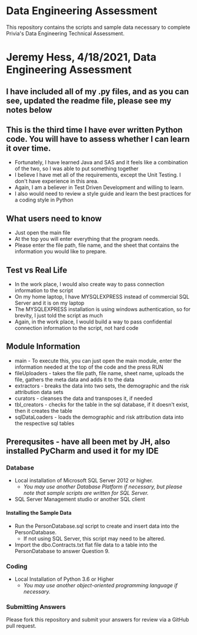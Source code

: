 # Data Engineering Assessment
This repository contains the scripts and sample data necessary to complete Privia's Data Engineering Technical Assessment.

# Jeremy Hess, 4/18/2021, Data Engineering Assessment

## I have included all of my .py files, and as you can see, updated the readme file, please see my notes below

## This is the third time I have ever written Python code.  You will have to assess whether I can learn it over time.
* Fortunately, I have learned Java and SAS and it feels like a combination of the two, so I was able to put something together
* I believe I have met all of the requirements, except the Unit Testing.  I don't have experience in this area.
* Again, I am a believer in Test Driven Development and willing to learn.
* I also would need to review a style guide and learn the best practices for a coding style in Python

## What users need to know
* Just open the main file
* At the top you will enter everything that the program needs.
* Please enter the file path, file name, and the sheet that contains the information you would like to prepare.

## Test vs Real Life
* In the work place, I would also create way to pass connection information to the script
* On my home laptop, I have MYSQLEXPRESS instead of commercial SQL Server and it is on my laptop
* The MYSQLEXPRESS installation is using windows authentication, so for brevity, I just told the script as much
* Again, in the work place, I would build a way to pass confidential connection information to the script, not hard code

## Module Information
* main - To execute this, you can just open the main module, enter the information needed at the top of the code and the press RUN
* fileUploaders - takes the file path, file name, sheet name, uploads the file, gathers the meta data and adds it to the data
* extractors - breaks the data into two sets, the demographic and the risk attribution data sets
* curators - cleanses the data and transposes it, if needed
* tbl_creators - checks for the table in the sql database, if it doesn't exist, then it creates the table
* sqlDataLoaders - loads the demographic and risk attribution data into the respective sql tables



## Prerequsites - have all been met by JH, also installed PyCharm and used it for my IDE

### Database
* Local installation of Microsoft SQL Server 2012 or higher. 
    * *You may use another Database Platform if necessary, but please note that sample scripts are written for SQL Server.*
* SQL Server Management studio or another SQL client

#### Installing the Sample Data
* Run the PersonDatabase.sql script to create and insert data into the PersonDatabase.
    * If not using SQL Server, this script may need to be altered.
* Import the dbo.Contracts.txt flat file data to a table into the PersonDatabase to answer Question 9.

### Coding
* Local Installation of Python 3.6 or Higher
    * *You may use another object-oriented programming language if necessary.*

### Submitting Answers
Please fork this repository and submit your answers for review via a GitHub pull request.


